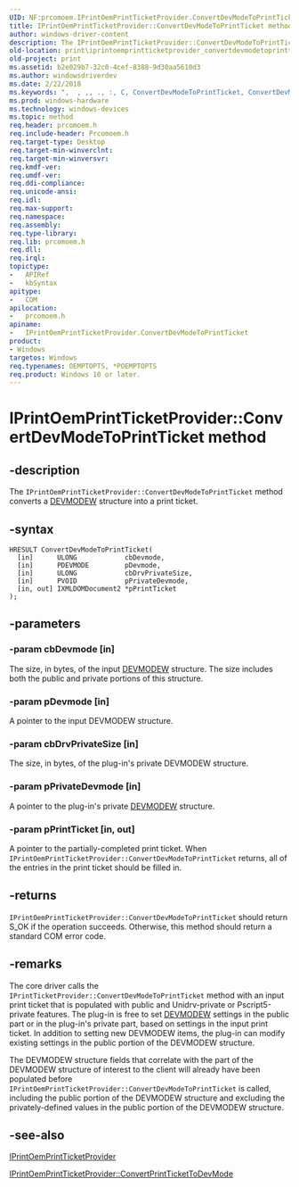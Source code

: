 ```yaml
---
UID: NF:prcomoem.IPrintOemPrintTicketProvider.ConvertDevModeToPrintTicket
title: IPrintOemPrintTicketProvider::ConvertDevModeToPrintTicket method
author: windows-driver-content
description: The IPrintOemPrintTicketProvider::ConvertDevModeToPrintTicket method converts a DEVMODEW structure into a print ticket.
old-location: print\iprintoemprintticketprovider_convertdevmodetoprintticket.htm
old-project: print
ms.assetid: b2e029b7-32c0-4cef-8388-9d30aa5610d3
ms.author: windowsdriverdev
ms.date: 2/22/2018
ms.keywords: ",  , ,, ., :, C, ConvertDevModeToPrintTicket, ConvertDevModeToPrintTicket method [Print Devices], ConvertDevModeToPrintTicket method [Print Devices], IPrintOemPrintTicketProvider interface, ConvertDevModeToPrintTicket,IPrintOemPrintTicketProvider.ConvertDevModeToPrintTicket, D, I, IPrintOemPrintTicketProvider, IPrintOemPrintTicketProvider interface [Print Devices], ConvertDevModeToPrintTicket method, IPrintOemPrintTicketProvider::ConvertDevModeToPrintTicket, M, O, P, T, c, d, e, i, k, m, n, o, prcomoem/IPrintOemPrintTicketProvider::ConvertDevModeToPrintTicket, print.iprintoemprintticketprovider_convertdevmodetoprintticket, print_ticket-package_4605321f-640a-438b-a4cc-6e34ef5521b1.xml, r, t, v"
ms.prod: windows-hardware
ms.technology: windows-devices
ms.topic: method
req.header: prcomoem.h
req.include-header: Prcomoem.h
req.target-type: Desktop
req.target-min-winverclnt: 
req.target-min-winversvr: 
req.kmdf-ver: 
req.umdf-ver: 
req.ddi-compliance: 
req.unicode-ansi: 
req.idl: 
req.max-support: 
req.namespace: 
req.assembly: 
req.type-library: 
req.lib: prcomoem.h
req.dll: 
req.irql: 
topictype:
-	APIRef
-	kbSyntax
apitype:
-	COM
apilocation:
-	prcomoem.h
apiname:
-	IPrintOemPrintTicketProvider.ConvertDevModeToPrintTicket
product:
- Windows
targetos: Windows
req.typenames: OEMPTOPTS, *POEMPTOPTS
req.product: Windows 10 or later.
---
```


# IPrintOemPrintTicketProvider::ConvertDevModeToPrintTicket method


## -description


The <code>IPrintOemPrintTicketProvider::ConvertDevModeToPrintTicket</code> method converts a <a href="https://msdn.microsoft.com/library/windows/hardware/ff552837">DEVMODEW</a> structure into a print ticket. 


## -syntax


````
HRESULT ConvertDevModeToPrintTicket(
  [in]      ULONG            cbDevmode,
  [in]      PDEVMODE         pDevmode,
  [in]      ULONG            cbDrvPrivateSize,
  [in]      PVOID            pPrivateDevmode,
  [in, out] IXMLDOMDocument2 *pPrintTicket
);
````


## -parameters




### -param cbDevmode [in]

The size, in bytes, of the input <a href="https://msdn.microsoft.com/library/windows/hardware/ff552837">DEVMODEW</a> structure. The size includes both the public and private portions of this structure.


### -param pDevmode [in]

A pointer to the input DEVMODEW structure.


### -param cbDrvPrivateSize [in]

The size, in bytes, of the plug-in's private DEVMODEW structure. 


### -param pPrivateDevmode [in]

A pointer to the plug-in's private <a href="https://msdn.microsoft.com/library/windows/hardware/ff552837">DEVMODEW</a> structure.


### -param pPrintTicket [in, out]

A pointer to the partially-completed print ticket. When <code>IPrintOemPrintTicketProvider::ConvertDevModeToPrintTicket</code> returns, all of the entries in the print ticket should be filled in.


## -returns



<code>IPrintOemPrintTicketProvider::ConvertDevModeToPrintTicket</code> should return S_OK if the operation succeeds. Otherwise, this method should return a standard COM error code.




## -remarks



The core driver calls the <code>IPrintTicketProvider::ConvertDevModeToPrintTicket</code> method with an input print ticket that is populated with public and Unidrv-private or Pscript5-private features. The plug-in is free to set <a href="https://msdn.microsoft.com/library/windows/hardware/ff552837">DEVMODEW</a> settings in the public part or in the plug-in's private part, based on settings in the input print ticket. In addition to setting new DEVMODEW items, the plug-in can modify existing settings in the public portion of the DEVMODEW structure.

The DEVMODEW structure fields that correlate with the part of the DEVMODEW structure of interest to the client will already have been populated before <code>IPrintOemPrintTicketProvider::ConvertDevModeToPrintTicket</code> is called, including the public portion of the DEVMODEW structure and excluding the privately-defined values in the public portion of the DEVMODEW structure.




## -see-also

<a href="..\prcomoem\nn-prcomoem-iprintoemprintticketprovider.md">IPrintOemPrintTicketProvider</a>



<a href="https://msdn.microsoft.com/library/windows/hardware/ff553167">IPrintOemPrintTicketProvider::ConvertPrintTicketToDevMode</a>



 

 


